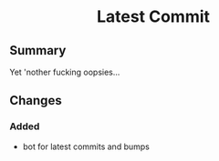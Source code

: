 
<h1 align="center" style="font-weight: bold">
    Latest Commit
</h1>

## **Summary**

<!-- cspell: disable-next-line -->
Yet 'nother fucking oopsies...

## **Changes**

### **Added**

- bot for latest commits and bumps
